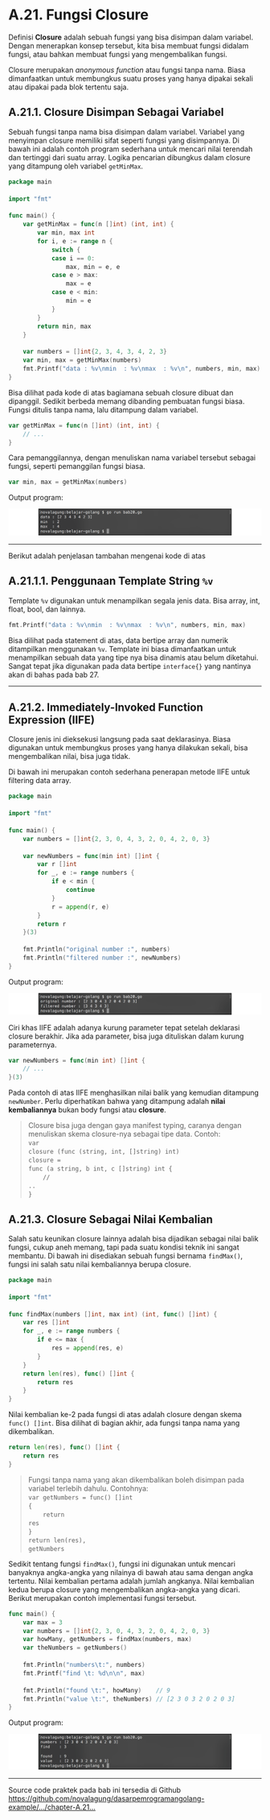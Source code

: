 # A.21. Fungsi Closure

Definisi **Closure** adalah sebuah fungsi yang bisa disimpan dalam variabel. Dengan menerapkan konsep tersebut, kita bisa membuat fungsi didalam fungsi, atau bahkan membuat fungsi yang mengembalikan fungsi.

Closure merupakan *anonymous function* atau fungsi tanpa nama. Biasa dimanfaatkan untuk membungkus suatu proses yang hanya dipakai sekali atau dipakai pada blok tertentu saja.

## A.21.1. Closure Disimpan Sebagai Variabel

Sebuah fungsi tanpa nama bisa disimpan dalam variabel. Variabel yang menyimpan closure memiliki sifat seperti fungsi yang disimpannya. Di bawah ini adalah contoh program sederhana untuk mencari nilai terendah dan tertinggi dari suatu array. Logika pencarian dibungkus dalam closure yang ditampung oleh variabel `getMinMax`.

```go
package main

import "fmt"

func main() {
    var getMinMax = func(n []int) (int, int) {
        var min, max int
        for i, e := range n {
            switch {
            case i == 0:
                max, min = e, e
            case e > max:
                max = e
            case e < min:
                min = e
            }
        }
        return min, max
    }

    var numbers = []int{2, 3, 4, 3, 4, 2, 3}
    var min, max = getMinMax(numbers)
    fmt.Printf("data : %v\nmin  : %v\nmax  : %v\n", numbers, min, max)
}
```


Bisa dilihat pada kode di atas bagiamana sebuah closure dibuat dan dipanggil. Sedikit berbeda memang dibanding pembuatan fungsi biasa. Fungsi ditulis tanpa nama, lalu ditampung dalam variabel.

```go
var getMinMax = func(n []int) (int, int) {
    // ...
}
```

Cara pemanggilannya, dengan menuliskan nama variabel tersebut sebagai fungsi, seperti pemanggilan fungsi biasa.

```go
var min, max = getMinMax(numbers)
```

Output program:

![Penerapan closure](images/A_fungsi_closure_1_closure.png)

---

Berikut adalah penjelasan tambahan mengenai kode di atas

## A.21.1.1. Penggunaan Template String `%v`

Template `%v` digunakan untuk menampilkan segala jenis data. Bisa array, int, float, bool, dan lainnya.

```go
fmt.Printf("data : %v\nmin  : %v\nmax  : %v\n", numbers, min, max)
```

Bisa dilihat pada statement di atas, data bertipe array dan numerik ditampilkan menggunakan `%v`. Template ini biasa dimanfaatkan untuk menampilkan sebuah data yang tipe nya bisa dinamis atau belum diketahui. Sangat tepat jika digunakan pada data bertipe `interface{}` yang nantinya akan di bahas pada bab 27.

---

## A.21.2. Immediately-Invoked Function Expression (IIFE)

Closure jenis ini dieksekusi langsung pada saat deklarasinya. Biasa digunakan untuk membungkus proses yang hanya dilakukan sekali, bisa mengembalikan nilai, bisa juga tidak.

Di bawah ini merupakan contoh sederhana penerapan metode IIFE untuk filtering data array.

```go
package main

import "fmt"

func main() {
    var numbers = []int{2, 3, 0, 4, 3, 2, 0, 4, 2, 0, 3}

    var newNumbers = func(min int) []int {
        var r []int
        for _, e := range numbers {
            if e < min {
                continue
            }
            r = append(r, e)
        }
        return r
    }(3)

    fmt.Println("original number :", numbers)
    fmt.Println("filtered number :", newNumbers)
}
```

Output program:

![Penerapan IIFE](images/A_fungsi_closure_2_iife.png)

Ciri khas IIFE adalah adanya kurung parameter tepat setelah deklarasi closure berakhir. Jika ada parameter, bisa juga dituliskan dalam kurung parameternya.

```go
var newNumbers = func(min int) []int {
    // ...
}(3)
```

Pada contoh di atas IIFE menghasilkan nilai balik yang kemudian ditampung `newNumber`. Perlu diperhatikan bahwa yang ditampung adalah **nilai kembaliannya** bukan body fungsi atau **closure**.

> Closure bisa juga dengan gaya manifest typing, caranya dengan menuliskan skema closure-nya sebagai tipe data. Contoh:<br /><code>var closure (func (string, int, []string) int)</code><br /><code>closure = func (a string, b int, c []string) int {</code><br /><code>&nbsp;&nbsp;&nbsp;&nbsp;// ..</code><br /><code>}</code>

## A.21.3. Closure Sebagai Nilai Kembalian

Salah satu keunikan closure lainnya adalah bisa dijadikan sebagai nilai balik fungsi, cukup aneh memang, tapi pada suatu kondisi teknik ini sangat membantu. Di bawah ini disediakan sebuah fungsi bernama `findMax()`, fungsi ini salah satu nilai kembaliannya berupa closure.

```go
package main

import "fmt"

func findMax(numbers []int, max int) (int, func() []int) {
    var res []int
    for _, e := range numbers {
        if e <= max {
            res = append(res, e)
        }
    }
    return len(res), func() []int {
        return res
    }
}
```

Nilai kembalian ke-2 pada fungsi di atas adalah closure dengan skema `func() []int`. Bisa dilihat di bagian akhir, ada fungsi tanpa nama yang dikembalikan.

```go
return len(res), func() []int {
    return res
}
```

> Fungsi tanpa nama yang akan dikembalikan boleh disimpan pada variabel terlebih dahulu. Contohnya:<br /><code>var getNumbers = func() []int {</code><br /><code>&nbsp;&nbsp;&nbsp;&nbsp;return res</code><br /><code>}</code><br /><code>return len(res), getNumbers</code>

Sedikit tentang fungsi `findMax()`, fungsi ini digunakan untuk mencari banyaknya angka-angka yang nilainya di bawah atau sama dengan angka tertentu. Nilai kembalian pertama adalah jumlah angkanya. Nilai kembalian kedua berupa closure yang mengembalikan angka-angka yang dicari. Berikut merupakan contoh implementasi fungsi tersebut.

```go
func main() {
    var max = 3
    var numbers = []int{2, 3, 0, 4, 3, 2, 0, 4, 2, 0, 3}
    var howMany, getNumbers = findMax(numbers, max)
    var theNumbers = getNumbers()

    fmt.Println("numbers\t:", numbers)
    fmt.Printf("find \t: %d\n\n", max)

    fmt.Println("found \t:", howMany)    // 9
    fmt.Println("value \t:", theNumbers) // [2 3 0 3 2 0 2 0 3]
}
```

Output program:

![Kombinasi parameter biasa dan variadic](images/A_fungsi_closure_3_combination.png)

---

<div class="source-code-link">
    <div class="source-code-link-message">Source code praktek pada bab ini tersedia di Github</div>
    <a href="https://github.com/novalagung/dasarpemrogramangolang-example/tree/master/chapter-A.20-fungsi-closure">https://github.com/novalagung/dasarpemrogramangolang-example/.../chapter-A.21...</a>
</div>
